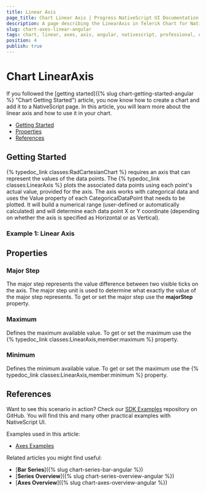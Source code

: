 ```yaml
---
title: Linear Axis
page_title: Chart Linear Axis | Progress NativeScript UI Documentation
description: A page describing the LinearAxis in Telerik Chart for NativeScript. This article explains the most important things you need to know before using Linear axis.
slug: chart-axes-linear-angular
tags: chart, linear, axes, axis, angular, nativescript, professional, ui
position: 4
publish: true
---
```


# Chart LinearAxis

If you followed the [getting started]({% slug chart-getting-started-angular %} "Chart Getting Started") article, you now know how to create a chart and add it to a NativeScript page. In this article, you will learn more about the linear axis and how to use it in your chart.

* [Getting Started](#getting-started)
* [Properties](#properties)
* [References](#references)

## Getting Started

{% typedoc_link classes:RadCartesianChart %} requires an axis that can represent the values of the data points. The {% typedoc_link classes:LinearAxis %} plots the associated data points using each point's actual value, provided for the axis. The axis works with categorical data and uses the Value property of each CategoricalDataPoint that needs to be plotted. It will build a numerical range (user-defined or automatically calculated) and will determine each data point X or Y coordinate (depending on whether the axis is specified as Horizontal or as Vertical).

### Example 1: Linear Axis

<snippet id='chart-line-axis'/>

## Properties

### Major Step

The major step represents the value difference between two visible ticks on the axis. The major step unit is used to determine what exactly the value of the major step represents. To get or set the major step use the **majorStep** property.

### Maximum

Defines the maximum available value. To get or set the maximum use the {% typedoc_link classes:LinearAxis,member:maximum %} property.

### Minimum

Defines the minimum available value. To get or set the maximum use the {% typedoc_link classes:LinearAxis,member:minimum %}  property.

## References

Want to see this scenario in action?
Check our [SDK Examples](https://github.com/NativeScript/nativescript-ui-samples-angular) repository on GitHub. You will find this and many other practical examples with NativeScript UI.

Examples used in this article:

* [Axes Examples](https://github.com/NativeScript/nativescript-ui-samples-angular/tree/master/chart/app/examples/axes)

Related articles you might find useful:

* [**Bar Series**]({% slug chart-series-bar-angular %})
* [**Series Overview**]({% slug chart-series-overview-angular %})
* [**Axes Overview**]({% slug chart-axes-overview-angular %})
